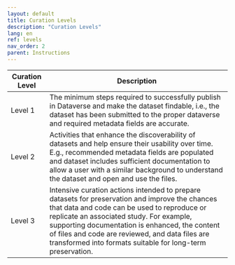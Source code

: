 ```yaml
---
layout: default
title: Curation Levels
description: "Curation Levels"
lang: en
ref: levels
nav_order: 2
parent: Instructions
---
```


|       Curation Level		   |       Description |
|------------------------------|--------------------------------------|
|Level 1 | The minimum steps required to successfully publish in Dataverse and make the dataset findable, i.e., the dataset has been submitted to the proper dataverse and required metadata fields are accurate.|
|Level 2 | Activities that enhance the discoverability of datasets and help ensure their usability over time. E.g., recommended metadata fields are populated and dataset includes sufficient documentation to allow a user with a similar background to understand the dataset and open and use the files.|
|Level 3 | Intensive curation actions intended to prepare datasets for preservation and improve the chances that data and code can be used to reproduce or replicate an associated study. For example, supporting documentation is enhanced, the content of files and code are reviewed, and data files are transformed into formats suitable for long-term preservation.|